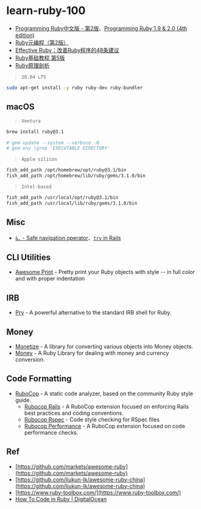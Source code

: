# learn-ruby-100


* [Programming Ruby中文版 - 第2版](./9787121038150/)、[Programming Ruby 1.9 & 2.0 (4th edition)](./9781937785499/)
* [Ruby元编程（第2版）](./9787568009799/)
* [Effective Ruby：改善Ruby程序的48条建议](./9787111521242/)
* [Ruby基础教程 第5版](./9787115462947)
* [Ruby原理剖析](./9787568022620)

> `20.04 LTS`

```bash
sudo apt-get install -y ruby ruby-dev ruby-bundler
```

## macOS

> `Ventura`


```bash
brew install ruby@3.1

# gem update --system --verbose -N
# gem env |grep 'EXECUTABLE DIRECTORY'
```

> `Apple silicon`

```bash
fish_add_path /opt/homebrew/opt/ruby@3.1/bin
fish_add_path /opt/homebrew/lib/ruby/gems/3.1.0/bin
```

> `Intel-based`

```bash
fish_add_path /usr/local/opt/ruby@3.1/bin
fish_add_path /usr/local/lib/ruby/gems/3.1.0/bin
```

## Misc

* [`&.` - Safe navigation operator](https://ruby-doc.org/core-2.6/doc/syntax/calling_methods_rdoc.html#label-Safe+navigation+operator)、[`try` in Rails](https://api.rubyonrails.org/v5.2/classes/Object.html#method-i-try)

## CLI Utilities

* [Awesome Print](https://github.com/awesome-print/awesome_print) - Pretty print your Ruby objects with style -- in full color and with proper indentation

## IRB

* [Pry](https://github.com/pry/pry) - A powerful alternative to the standard IRB shell for Ruby.

## Money

* [Monetize](https://github.com/RubyMoney/monetize) - A library for converting various objects into Money objects.
* [Money](https://github.com/RubyMoney/money) - A Ruby Library for dealing with money and currency conversion.

## Code Formatting

* [RuboCop](https://github.com/rubocop-hq/rubocop) - A static code analyzer, based on the community Ruby style guide.
  * [Rubocop Rails](https://github.com/rubocop-hq/rubocop-rails) - A RuboCop extension focused on enforcing Rails best practices and coding conventions.
  * [Rubocop Rspec](https://github.com/rubocop-hq/rubocop-rspec) - Code style checking for RSpec files
  * [Rubocop Performance](https://github.com/rubocop-hq/rubocop-performance) - A RuboCop extension focused on code performance checks.

## Ref

* [https://github.com/markets/awesome-ruby](https://github.com/markets/awesome-ruby)
* [https://github.com/liukun-lk/awesome-ruby-china](https://github.com/liukun-lk/awesome-ruby-china)
* [https://www.ruby-toolbox.com/](https://www.ruby-toolbox.com/)
* [How To Code in Ruby | DigitalOcean](https://www.digitalocean.com/community/tutorial_series/how-to-code-in-ruby)